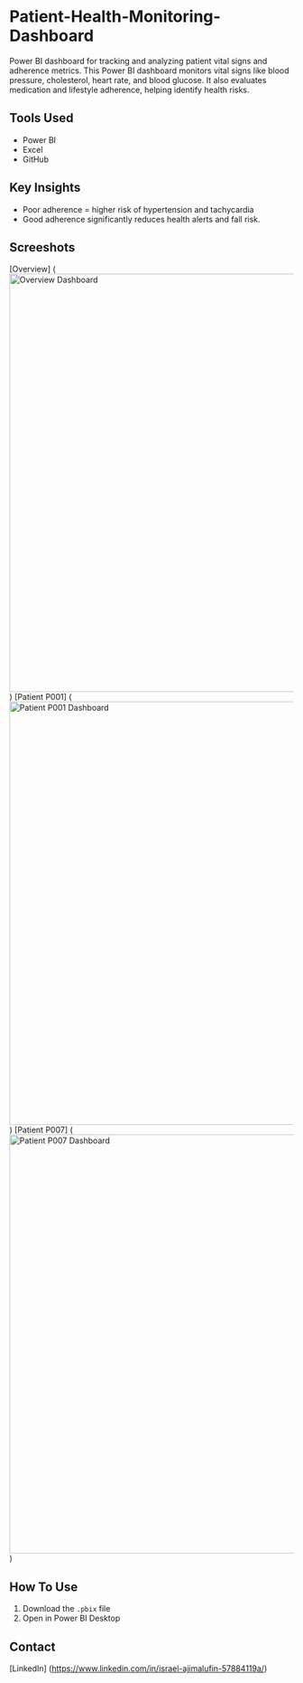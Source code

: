 # Patient-Health-Monitoring-Dashboard
Power BI dashboard for tracking and analyzing patient vital signs and adherence metrics.
This Power BI dashboard monitors vital signs like blood pressure, cholesterol, heart rate, and blood glucose. It also evaluates medication and lifestyle adherence, helping identify health risks.
## Tools Used
- Power BI
- Excel
- GitHub
## Key Insights
- Poor adherence = higher risk of hypertension and tachycardia
- Good adherence significantly reduces health alerts and fall risk.
## Screeshots
[Overview] (<img width="1323" height="740" alt="Overview Dashboard" src="https://github.com/user-attachments/assets/87011112-f720-4d25-92ab-b33c58c07b5b" />)
[Patient P001] (<img width="1318" height="749" alt="Patient P001 Dashboard" src="https://github.com/user-attachments/assets/6a39cc7e-5148-439c-9d31-1d5068f07449" />)
[Patient P007] (<img width="1331" height="741" alt="Patient P007 Dashboard" src="https://github.com/user-attachments/assets/06482771-1471-48c2-9f7f-81279251d030" />)
## How To Use
1. Download the `.pbix` file
2. Open in Power BI Desktop
## Contact
[LinkedIn] (https://www.linkedin.com/in/israel-ajimalufin-57884119a/)




